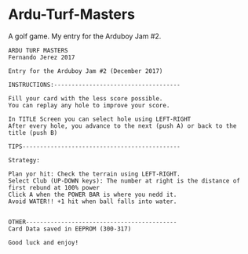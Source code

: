 # Ardu-Turf-Masters
A golf game. My entry for the Arduboy Jam #2.


    ARDU TURF MASTERS
    Fernando Jerez 2017

    Entry for the Arduboy Jam #2 (December 2017)

    INSTRUCTIONS:------------------------------------
    
    Fill your card with the less score possible.
    You can replay any hole to improve your score.

    In TITLE Screen you can select hole using LEFT-RIGHT
    After every hole, you advance to the next (push A) or back to the title (push B)

    TIPS---------------------------------------------

    Strategy: 
    
    Plan yor hit: Check the terrain using LEFT-RIGHT.
    Select Club (UP-DOWN keys): The number at right is the distance of first rebund at 100% power
    Click A when the POWER BAR is where you nedd it.
    Avoid WATER!! +1 hit when ball falls into water.
     
    
    OTHER------------------------------------------- 
    Card Data saved in EEPROM (300-317)

    Good luck and enjoy!
